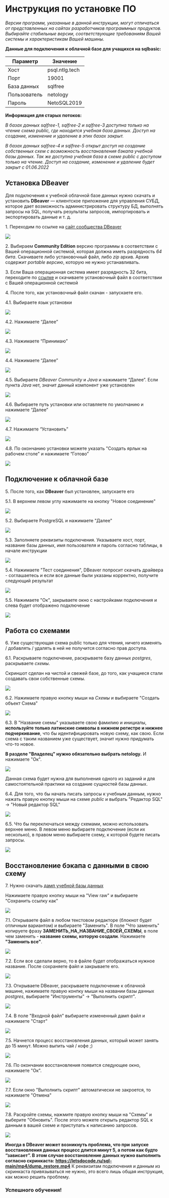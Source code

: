 # Инструкция по установке ПО

*Версии программ, указанные в данной инструкции, могут отличаться от представленных на сайтах разработчиков программных продуктов. 
Выбирайте стабильные версии, соответствующие требованиям Вашей системы и характеристикам Вашей машины.*

**Данные для подключения к облачной базе для учащихся на sqlbasic:**

Параметр | Значение 
--- | ---
Хост | psql.ntlg.tech
Порт | 19001
База данных | sqlfree
Пользователь | netology
Пароль | NetoSQL2019

**Информация для старых потоков:**

*В базах данных sqlfree-1, sqlfree-2 и sqlfree-3 доступна только на чтение схема public, где находится учебная база данных. Доступ на создание, изменение и удаление в этих базах закрыт.*

*В базах данных sqlfree-4 и sqlfree-5 открыт доступ на создание собственных схем с возможность восстановления бэкапа учебной базы данных. Так же доступна учебная база в схеме public с доступом только на чтение. Доступ на создание, изменение и удаление будет закрыт с 01.06.2022*

## Установка DBeaver

Для подключения к учебной облачной базе данных нужно скачать и установить **DBeaver** — клиентское приложение для управления СУБД, которое дает возможность
администрировать структуру БД, выполнять запросы на SQL, получать результаты запросов, импортировать и экспортировать данные и т. д.

1\. Переходим по ссылке на [сайт сообщества DBeaver](https://dbeaver.io/download/)

![](https://github.com/netology-ds-team/sql-materials/blob/main/sqlfree/images/1.png)

2\. Выбираем **Community Edition** версию программы в соответствии с Вашей операционной системой, которая должна иметь разрядность *64 бита*.
Скачиваете либо установочный файл, либо *zip* архив. Архив содержит *portable версию*, которую не нужно устанавливать.

3\. Если Ваша операционная система имеет разрядность 32 бита, переходите по [ссылке](https://dbeaver.io/files/6.0.0/) и скачиваете установочный файл в 
соответствии с Вашей операционной системой 

4\. После того, как установочный файл скачан - запускаете его.

4.1. Выбираете язык установки

![](https://github.com/netology-ds-team/sql-materials/blob/main/sqlfree/images/2.png)

4.2. Нажимаете “Далее”

![](https://github.com/netology-ds-team/sql-materials/blob/main/sqlfree/images/3.png)

4.3. Нажимаете “Принимаю”

![](https://github.com/netology-ds-team/sql-materials/blob/main/sqlfree/images/4.png)

4.4. Нажимаете “Далее”

![](https://github.com/netology-ds-team/sql-materials/blob/main/sqlfree/images/5.png)

4.5. Выбираете *DBeaver Community* и *Java* и нажимаете “Далее”. Если пункта *Java* нет, значит данный компонент уже установлен

![](https://github.com/netology-ds-team/sql-materials/blob/main/sqlfree/images/6.png)

4.6. Выбираете путь установки или оставляете по умолчанию и нажимаете “Далее”

![](https://github.com/netology-ds-team/sql-materials/blob/main/sqlfree/images/7.png)

4.7. Нажимаете “Установить”

![](https://github.com/netology-ds-team/sql-materials/blob/main/sqlfree/images/8.png)

4.8. По окончанию установки можете указать "Создать ярлык на рабочем столе" и нажимаете “Готово”

![](https://github.com/netology-ds-team/sql-materials/blob/main/sqlfree/images/9.png)

## Подключение к облачной базе

5\. После того, как **DBeaver** был установлен, запускаете его

5.1. В верхнем левом углу нажимаете на кнопку "Новое соединение"

![](https://github.com/netology-ds-team/sql-materials/blob/main/sqlfree/images/10.png)

5.2. Выбираете PostgreSQL и нажимаете "Далее"

![](https://github.com/netology-ds-team/sql-materials/blob/main/sqlfree/images/11.png)

5.3. Заполняете реквизиты подключения. Указываете хост, порт, название базы данных, имя пользователя и пароль согласно таблицы, в начале инструкции

![](https://github.com/netology-ds-team/sql-materials/blob/main/sqlfree/images/12.png)

5.4. Нажимаете "Тест соединения", DBeaver попросит скачать драйвера - соглашаетесь и если все данные были указаны корректно, получите следующий результат

![](https://github.com/netology-ds-team/sql-materials/blob/main/sqlfree/images/13.png)

5.5. Нажимаете "Ок", закрываете окно с настройками подключения и слева будет отображено подключение

![](https://github.com/netology-ds-team/sql-materials/blob/main/sqlfree/images/14.png)

## Работа со схемами

6\. Уже существующая схема public только для чтения, ничего изменять / добавлять / удалять в ней не получится согласно прав доступа.

6.1. Раскрываете подключение, раскрываете базу данных *postgres*, раскрываете *схемы*.

Скриншот сделан на чистой и свежей базе, до того, как учащиеся стали создавать свои собственные схемы.

![](https://github.com/netology-ds-team/sql-materials/blob/main/sqlfree/images/15.png)

6.2. Нажимаете правую кнопку мыши на *Схемы* и выбираете "Создать объект Схема"

![](https://github.com/netology-ds-team/sql-materials/blob/main/sqlfree/images/16.png)

6.3. В "Название схемы" указываете свою фамилию и инициалы, **используйте только латинские символы в нижнем регистре и нижнее подчеркивание**, что бы идентифицировать новую схему, как свою. Если схема с таким названием уже существует, значит нужно придумать что-то новое.


**В разделе "Владелец" нужно обязательно выбрать netology.** И нажимаете "Ок".

![](https://github.com/netology-ds-team/sql-materials/blob/main/sqlfree/images/17.png)

Данная схема будет нужна для выполнения одного из заданий и для самостоятельной практики на создание сущностей базы данных.

6.4. Для того, что бы начать писать запросы к учебным данным, нужно нажать правую кнопку мыши на схеме *public* и выбрать "Редактор SQL" -> "Новый редактор SQL"

![](https://github.com/netology-ds-team/sql-materials/blob/main/sqlfree/images/18.png)

6.5. Что бы переключаться между схемами, можно использовать верхнее меню. В левом меню выбираете подключение (если их несколько), в правом меню выбираете схему, к которой будете писать запросы.

![](https://github.com/netology-ds-team/sql-materials/blob/main/sqlfree/images/19.png)

## Восстановление бэкапа с данными в свою схему

7\. Нужно скачать [дамп учебной базы данных](https://github.com/netology-ds-team/sql-materials/blob/main/sqlfree/dump.sql)

Нажимаете правую кнопку мыши на "View raw" и выбираете "Сохранить ссылку как"

![](https://github.com/netology-ds-team/sql-materials/blob/main/sqlfree/images/28.png)

7.1. Открываете файл в любом текстовом редакторе (блокнот будет отличным вариантом) и выбираете "Заменить". В поле "Что заменить" копируете фразу **ЗАМЕНИТЬ_НА_НАЗВАНИЕ_СВОЕЙ_СХЕМЫ**, в поле чем заменить - **название схемы, которую создали**. Нажимаете **"Заменить все"**.

![](https://github.com/netology-ds-team/sql-materials/blob/main/sqlfree/images/20.png)

7.2. Если все сделали верно, то в файле будет отображаться нужное название. После сохраняете файл и закрываете его.

![](https://github.com/netology-ds-team/sql-materials/blob/main/sqlfree/images/21.png)

7.3. Открываете DBeaver, раскрываете подключение к облачной машине, нажимаете правую конпку мыши на названии базы данных *postgres*, выбираете "Инструменты" -> "Выполнить скрипт".

![](https://github.com/netology-ds-team/sql-materials/blob/main/sqlfree/images/22.png)

7.4. В поле "Входной файл" выбираете измененный дамп файл и нажимаете "Старт"

![](https://github.com/netology-ds-team/sql-materials/blob/main/sqlfree/images/23.png)

7.5. Начнется процесс восстановления данных, который может занять до 15 минут. Можно выпить чай / кофе ;)

![](https://github.com/netology-ds-team/sql-materials/blob/main/sqlfree/images/24.png)

7.6. По окончании восстановления появится следующее окно, нажимаете "Ок".

![](https://github.com/netology-ds-team/sql-materials/blob/main/sqlfree/images/25.png)

7.7. Если окно "Выполнить скрипт" автоматически не закроется, то нажимаете "Отмена"

![](https://github.com/netology-ds-team/sql-materials/blob/main/sqlfree/images/26.png)

7.8. Раскройте схемы, нажмите правую кнопку мыши на "Схемы" и выберите "Обновить". После этого можете открыть редактор SQL к данным в вашей схеме и приступать к написанию запросов.

![](https://github.com/netology-ds-team/sql-materials/blob/main/sqlfree/images/27.png)

**Иногда в DBeaver может возникнуть проблема, что при запуске восстановления данных процесс длится минут 5, а потом как будто “зависает”. В этом случае восстановление данных нужно выполнить согласно скринкаста:**
**https://letsdocode.ru/sql-main/mp4/dump_restore.mp4**
К реквизитам подключения и данным из скринкаста привязываться не нужно, это всего лишь общая инструкция, как можно решить проблему.

### Успешного обучения!
